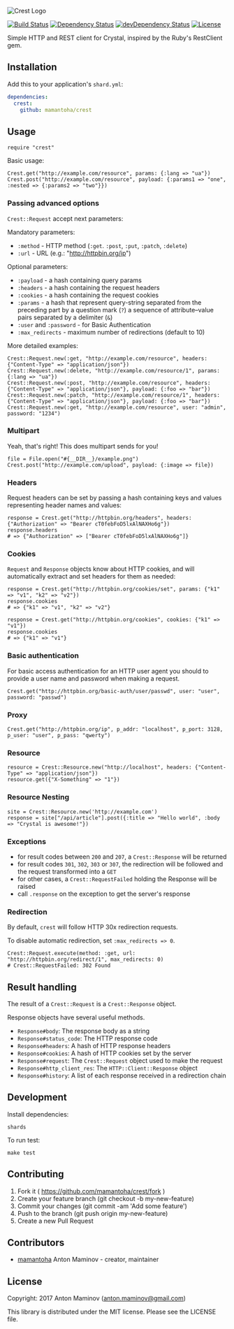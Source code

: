 ![Crest Logo](https://raw.github.com/mamantoha/crest/master/crest.png)

[![Build Status][travis_badge]][travis]
[![Dependency Status](https://shards.rocks/badge/github/mamantoha/crest/status.svg)](https://shards.rocks/github/mamantoha/crest)
[![devDependency Status](https://shards.rocks/badge/github/mamantoha/crest/dev_status.svg)](https://shards.rocks/github/mamantoha/crest)
[![License](https://img.shields.io/github/license/mamantoha/crest.svg)](https://github.com/mamantoha/crest/blob/master/LICENSE)

Simple HTTP and REST client for Crystal, inspired by the Ruby's RestClient gem.

## Installation

Add this to your application's `shard.yml`:

```yaml
dependencies:
  crest:
    github: mamantoha/crest
```

## Usage

```crystal
require "crest"
```

Basic usage:

```crystal
Crest.get("http://example.com/resource", params: {:lang => "ua"})
Crest.post("http://example.com/resource", payload: {:params1 => "one", :nested => {:params2 => "two"}})
```

### Passing advanced options

`Crest::Request` accept next parameters:

Mandatory parameters:

* `:method` - HTTP method (`:get`. `:post`, `:put`, `:patch`,  `:delete`)
* `:url` - URL (e.g.: "http://httpbin.org/ip")

Optional parameters:

* `:payload` -  a hash containing query params
* `:headers` -  a hash containing the request headers
* `:cookies` -  a hash containing the request cookies
* `:params` -  a hash that represent query-string separated from the preceding part by a question mark (`?`) a sequence of attribute–value pairs separated by a delimiter (`&`)
* `:user` and `:password` -  for Basic Authentication
* `:max_redirects` -  maximum number of redirections (default to 10)


More detailed examples:

```crystal
Crest::Request.new(:get, "http://example.com/resource", headers: {"Content-Type" => "application/json"})
Crest::Request.new(:delete, "http://example.com/resource/1", params: {:lang => "ua"})
Crest::Request.new(:post, "http://example.com/resource", headers: {"Content-Type" => "application/json"}, payload: {:foo => "bar"})
Crest::Request.new(:patch, "http://example.com/resource/1", headers: {"Content-Type" => "application/json"}, payload: {:foo => "bar"})
Crest::Request.new(:get, "http://example.com/resource", user: "admin", password: "1234")
```

### Multipart

Yeah, that's right! This does multipart sends for you!

```crystal
file = File.open("#{__DIR__}/example.png")
Crest.post("http://example.com/upload", payload: {:image => file})
```

### Headers

Request headers can be set by passing a hash containing keys and values representing header names and values:

```
response = Crest.get("http://httpbin.org/headers", headers: {"Authorization" => "Bearer cT0febFoD5lxAlNAXHo6g"})
response.headers
# => {"Authorization" => ["Bearer cT0febFoD5lxAlNAXHo6g"]}
```

### Cookies

`Request` and `Response` objects know about HTTP cookies, and will automatically extract and set headers for them as needed:

```crystal
response = Crest.get("http://httpbin.org/cookies/set", params: {"k1" => "v1", "k2" => "v2"})
response.cookies
# => {"k1" => "v1", "k2" => "v2"}

response = Crest.get("http://httpbin.org/cookies", cookies: {"k1" => "v1"})
response.cookies
# => {"k1" => "v1"}
```

### Basic authentication

For basic access authentication for an HTTP user agent you should to provide a user name and password when making a request.

```crystal
Crest.get("http://httpbin.org/basic-auth/user/passwd", user: "user", password: "passwd")
```

### Proxy

```crystal
Crest.get("http://httpbin.org/ip", p_addr: "localhost", p_port: 3128, p_user: "user", p_pass: "qwerty")
```


### Resource

```crystal
resource = Crest::Resource.new("http://localhost", headers: {"Content-Type" => "application/json"})
resource.get({"X-Something" => "1"})
```

### Resource Nesting

```crystal
site = Crest::Resource.new('http://example.com')
response = site["/api/article"].post({:title => "Hello world", :body => "Crystal is awesome!"})
```

### Exceptions

- for result codes between `200` and `207`, a `Crest::Response` will be returned
- for result codes `301`, `302`, `303` or `307`, the redirection will be followed and the request transformed into a `GET`
- for other cases, a `Crest::RequestFailed` holding the Response will be raised
- call `.response` on the exception to get the server's response

### Redirection

By default, `crest` will follow HTTP 30x redirection requests.

To disable automatic redirection, set `:max_redirects => 0`.

```crystal
Crest::Request.execute(method: :get, url: "http://httpbin.org/redirect/1", max_redirects: 0)
# Crest::RequestFailed: 302 Found
```

## Result handling

The result of a `Crest::Request` is a `Crest::Response` object.

Response objects have several useful methods.

- `Response#body`: The response body as a string
- `Response#status_code`: The HTTP response code
- `Response#headers`: A hash of HTTP response headers
- `Response#cookies`: A hash of HTTP cookies set by the server
- `Response#request`: The `Crest::Request` object used to make the request
- `Response#http_client_res`: The `HTTP::Client::Response` object
- `Response#history`: A list of each response received in a redirection chain

## Development

Install dependencies:

```
shards
```

To run test:

```
make test
```

## Contributing

1. Fork it ( https://github.com/mamantoha/crest/fork )
2. Create your feature branch (git checkout -b my-new-feature)
3. Commit your changes (git commit -am 'Add some feature')
4. Push to the branch (git push origin my-new-feature)
5. Create a new Pull Request

## Contributors

- [mamantoha](https://github.com/mamantoha) Anton Maminov - creator, maintainer

## License

Copyright: 2017 Anton Maminov (anton.maminov@gmail.com)

This library is distributed under the MIT license. Please see the LICENSE file.

[travis_badge]: http://img.shields.io/travis/mamantoha/crest.svg?style=flat
[travis]: https://travis-ci.org/mamantoha/crest
